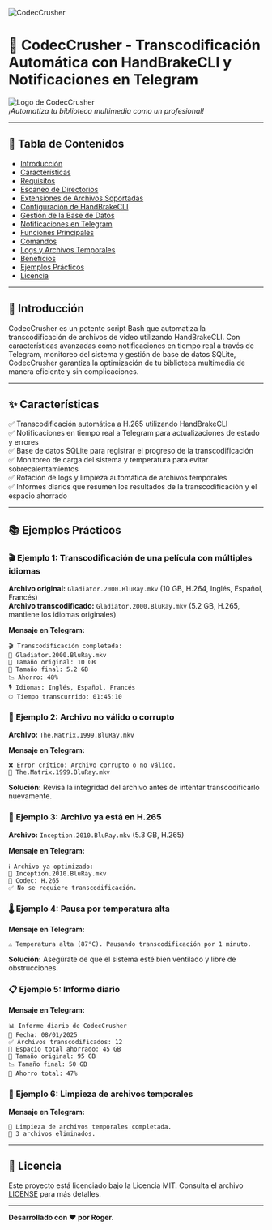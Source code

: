 ![CodecCrusher](https://github.com/user-attachments/assets/6defddad-17fc-448e-960f-ddea6d877046)

# 🎥 CodecCrusher - Transcodificación Automática con HandBrakeCLI y Notificaciones en Telegram

![Logo de CodecCrusher](https://via.placeholder.com/728x90.png?text=CodecCrusher+Transcoder)  
*¡Automatiza tu biblioteca multimedia como un profesional!*

---

## 📖 Tabla de Contenidos
- [Introducción](#-introducción)
- [Características](#-características)
- [Requisitos](#-requisitos)
- [Escaneo de Directorios](#-escaneo-de-directorios)
- [Extensiones de Archivos Soportadas](#-extensiones-de-archivos-soportadas)
- [Configuración de HandBrakeCLI](#-configuración-de-handbrakecli)
- [Gestión de la Base de Datos](#-gestión-de-la-base-de-datos)
- [Notificaciones en Telegram](#-notificaciones-en-telegram)
- [Funciones Principales](#-funciones-principales)
- [Comandos](#-comandos)
- [Logs y Archivos Temporales](#-logs-y-archivos-temporales)
- [Beneficios](#-beneficios)
- [Ejemplos Prácticos](#-ejemplos-prácticos)
- [Licencia](#-licencia)

---

## 📌 **Introducción**
CodecCrusher es un potente script Bash que automatiza la transcodificación de archivos de video utilizando HandBrakeCLI. Con características avanzadas como notificaciones en tiempo real a través de Telegram, monitoreo del sistema y gestión de base de datos SQLite, CodecCrusher garantiza la optimización de tu biblioteca multimedia de manera eficiente y sin complicaciones.

---

## ✨ **Características**
✅ Transcodificación automática a H.265 utilizando HandBrakeCLI  
✅ Notificaciones en tiempo real a Telegram para actualizaciones de estado y errores  
✅ Base de datos SQLite para registrar el progreso de la transcodificación  
✅ Monitoreo de carga del sistema y temperatura para evitar sobrecalentamientos  
✅ Rotación de logs y limpieza automática de archivos temporales  
✅ Informes diarios que resumen los resultados de la transcodificación y el espacio ahorrado  

---

## 📚 **Ejemplos Prácticos**
### 🎬 Ejemplo 1: Transcodificación de una película con múltiples idiomas
**Archivo original:** `Gladiator.2000.BluRay.mkv` (10 GB, H.264, Inglés, Español, Francés)  
**Archivo transcodificado:** `Gladiator.2000.BluRay.mkv` (5.2 GB, H.265, mantiene los idiomas originales)

**Mensaje en Telegram:**
```
🎬 Transcodificación completada:
📄 Gladiator.2000.BluRay.mkv
📏 Tamaño original: 10 GB
📏 Tamaño final: 5.2 GB
📉 Ahorro: 48%
🎙️ Idiomas: Inglés, Español, Francés
⏱ Tiempo transcurrido: 01:45:10
```

### 🚩 Ejemplo 2: Archivo no válido o corrupto
**Archivo:** `The.Matrix.1999.BluRay.mkv`

**Mensaje en Telegram:**
```
❌ Error crítico: Archivo corrupto o no válido.
📄 The.Matrix.1999.BluRay.mkv
```
**Solución:** Revisa la integridad del archivo antes de intentar transcodificarlo nuevamente.

### 🎥 Ejemplo 3: Archivo ya está en H.265
**Archivo:** `Inception.2010.BluRay.mkv` (5.3 GB, H.265)

**Mensaje en Telegram:**
```
ℹ️ Archivo ya optimizado:
📄 Inception.2010.BluRay.mkv
🎥 Codec: H.265
✅ No se requiere transcodificación.
```

### 🌡️ Ejemplo 4: Pausa por temperatura alta
**Mensaje en Telegram:**
```
⚠️ Temperatura alta (87°C). Pausando transcodificación por 1 minuto.
```
**Solución:** Asegúrate de que el sistema esté bien ventilado y libre de obstrucciones.

### 📋 Ejemplo 5: Informe diario
**Mensaje en Telegram:**
```
📊 Informe diario de CodecCrusher
📅 Fecha: 08/01/2025
✅ Archivos transcodificados: 12
💾 Espacio total ahorrado: 45 GB
📏 Tamaño original: 95 GB
📉 Tamaño final: 50 GB
🔻 Ahorro total: 47%
```

### 🧹 Ejemplo 6: Limpieza de archivos temporales
**Mensaje en Telegram:**
```
🧹 Limpieza de archivos temporales completada.
📄 3 archivos eliminados.
```

---

## 📜 **Licencia**
Este proyecto está licenciado bajo la Licencia MIT. Consulta el archivo [LICENSE](LICENSE) para más detalles.

---

**Desarrollado con ❤️ por Roger.**
